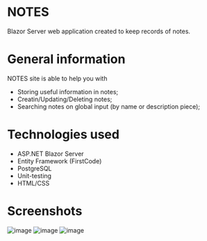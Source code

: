 # NOTES
Blazor Server web application created to keep records of notes.

# General information
NOTES site is able to help you with
- Storing useful information in notes;
- Creatin/Updating/Deleting notes;
- Searching notes on global input (by name or description piece);

# Technologies used
- ASP.NET Blazor Server
- Entity Framework (FirstCode)
- PostgreSQL
- Unit-testing
- HTML/CSS

# Screenshots
![image](https://github.com/Julia1067/NOTES/assets/96738585/5930cc16-3d09-4a64-8305-de9bb5fb294b)
![image](https://github.com/Julia1067/NOTES/assets/96738585/565d5b25-5172-487a-aeb6-3e8b6f07760b)
![image](https://github.com/Julia1067/NOTES/assets/96738585/d6821da5-a869-47f5-9e88-42bb40e7b6a5)
